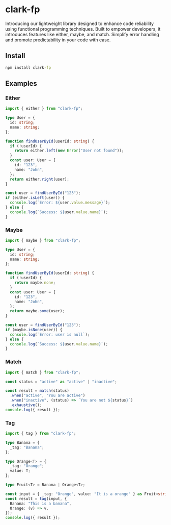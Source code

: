 # clark-fp
Introducing our lightweight library designed to enhance code reliability using functional programming techniques. Built to empower developers, it introduces features like either, maybe, and match. Simplify error handling and promote predictability in your code with ease.

## Install
```cmd
npm install clark-fp
```

## Examples

### Either
```ts
import { either } from "clark-fp";

type User = {
  id: string;
  name: string;
};

function findUserById(userId: string) {
  if (!userId) {
    return either.left(new Error("User not found"));
  }
  const user: User = {
    id: "123",
    name: "John",
  };
  return either.right(user);
}

const user = findUserById("123");
if (either.isLeft(user)) {
  console.log(`Error: ${user.value.message}`);
} else {
  console.log(`Success: ${user.value.name}`);
}
```

### Maybe
```ts
import { maybe } from "clark-fp";

type User = {
  id: string;
  name: string;
};

function findUserById(userId: string) {
  if (!userId) {
    return maybe.none;
  }
  const user: User = {
    id: "123",
    name: "John",
  };
  return maybe.some(user);
}

const user = findUserById("123");
if (maybe.isNone(user)) {
  console.log(`Error: user is null`);
} else {
  console.log(`Success: ${user.value.name}`);
}
```

### Match
```ts
import { match } from "clark-fp";

const status = "active" as "active" | "inactive";

const result = match(status)
  .when("active", "You are active")
  .when("inactive", (status) => `You are not ${status}`)
  .exhaustive();
console.log({ result });
```

### Tag
```ts
import { tag } from "clark-fp";

type Banana = {
  _tag: "Banana";
};

type Orange<T> = {
  _tag: "Orange";
  value: T;
};

type Fruit<T> = Banana | Orange<T>;

const input = { _tag: "Orange", value: "It is a orange" } as Fruit<string>;
const result = tag(input, {
  Banana: "This is a banana",
  Orange: (v) => v,
});
console.log({ result });
```

